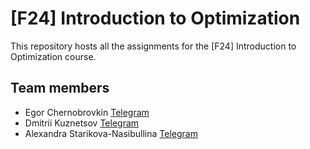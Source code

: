 # [F24] Introduction to Optimization

This repository hosts all the assignments for the [F24] Introduction to Optimization course.

## Team members
- Egor Chernobrovkin [Telegram](https://t.me/lolyhop)
- Dmitrii Kuznetsov [Telegram](https://t.me/eephyr)
- Alexandra Starikova-Nasibullina [Telegram](https://t.me/lexandrinnn_t)
